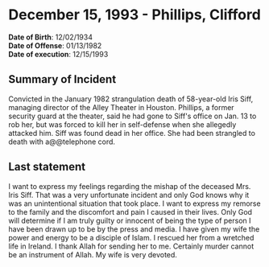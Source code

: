 # December 15, 1993 - Phillips, Clifford

**Date of Birth**: 12/02/1934<br/>
**Date of Offense**: 01/13/1982<br/>
**Date of execution**: 12/15/1993<br/>

## Summary of Incident
Convicted in the January 1982 strangulation death of 58-year-old Iris Siff, managing director of the Alley Theater in Houston. Phillips, a former security guard at the theater, said he had gone to Siff's office on Jan. 13 to rob her, but was forced to kill her in self-defense when she allegedly attacked him. Siff was found dead in her office. She had been strangled to death with a@@telephone cord.

## Last statement
I want to express my feelings regarding the mishap of the deceased Mrs. Iris Siff. That was a very unfortunate incident and only God knows why it was an unintentional situation that took place. I want to express my remorse to the family and the discomfort and pain I caused in their lives. Only God will determine if I am truly guilty or innocent of being the type of person I have been drawn up to be by the press and media. I have given my wife the power and energy to be a disciple of Islam. I rescued her from a wretched life in Ireland. I thank Allah for sending her to me. Certainly murder cannot be an instrument of Allah. My wife is very devoted.